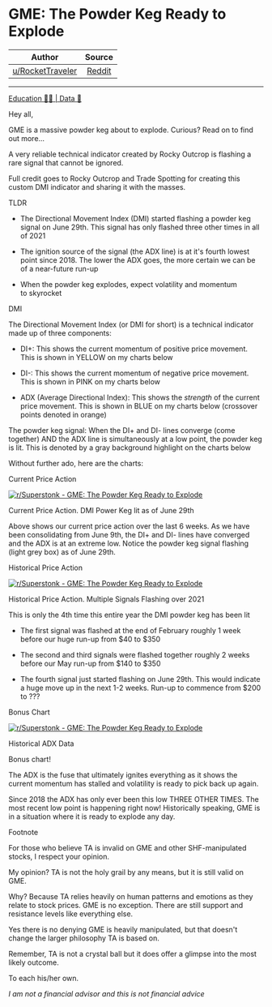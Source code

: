 GME: The Powder Keg Ready to Explode
====================================

| Author       | Source       | 
| :-------------: |:-------------:|
|  [u/RocketTraveler](https://www.reddit.com/user/RocketTraveler/) | [Reddit](https://www.reddit.com/r/Superstonk/comments/obteg7/gme_the_powder_keg_ready_to_explode/) | 

---


[Education 👨‍🏫 | Data 🔢](https://www.reddit.com/r/Superstonk/search?q=flair_name%3A%22Education%20%F0%9F%91%A8%E2%80%8D%F0%9F%8F%AB%20%7C%20Data%20%F0%9F%94%A2%22&restrict_sr=1)

Hey all,

GME is a massive powder keg about to explode. Curious? Read on to find out more...

A very reliable technical indicator created by Rocky Outcrop is flashing a rare signal that cannot be ignored.

Full credit goes to Rocky Outcrop and Trade Spotting for creating this custom DMI indicator and sharing it with the masses.

TLDR

-   The Directional Movement Index (DMI) started flashing a powder keg signal on June 29th. This signal has only flashed three other times in all of 2021

-   The ignition source of the signal (the ADX line) is at it's fourth lowest point since 2018. The lower the ADX goes, the more certain we can be of a near-future run-up

-   When the powder keg explodes, expect volatility and momentum to skyrocket

DMI

The Directional Movement Index (or DMI for short) is a technical indicator made up of three components:

-   DI+: This shows the current momentum of positive price movement. This is shown in YELLOW on my charts below

-   DI-: This shows the current momentum of negative price movement. This is shown in PINK on my charts below

-   ADX (Average Directional Index): This shows the *strength* of the current price movement. This is shown in BLUE on my charts below (crossover points denoted in orange)

The powder keg signal: When the DI+ and DI- lines converge (come together) AND the ADX line is simultaneously at a low point, the powder keg is lit. This is denoted by a gray background highlight on the charts below

Without further ado, here are the charts:

Current Price Action

[![r/Superstonk - GME: The Powder Keg Ready to Explode](https://preview.redd.it/lklugrdlhn871.png?width=1032&format=png&auto=webp&s=4678d387e3ac1f692432e9117266407ce291cd1c)](https://preview.redd.it/lklugrdlhn871.png?width=1032&format=png&auto=webp&s=4678d387e3ac1f692432e9117266407ce291cd1c)

Current Price Action. DMI Power Keg lit as of June 29th

Above shows our current price action over the last 6 weeks. As we have been consolidating from June 9th, the DI+ and DI- lines have converged and the ADX is at an extreme low. Notice the powder keg signal flashing (light grey box) as of June 29th.

Historical Price Action

[![r/Superstonk - GME: The Powder Keg Ready to Explode](https://preview.redd.it/tsvvhn7mln871.png?width=1098&format=png&auto=webp&s=c88a922bbf50331713f897de4995ba44ac13a078)](https://preview.redd.it/tsvvhn7mln871.png?width=1098&format=png&auto=webp&s=c88a922bbf50331713f897de4995ba44ac13a078)

Historical Price Action. Multiple Signals Flashing over 2021

This is only the 4th time this entire year the DMI powder keg has been lit

-   The first signal was flashed at the end of February roughly 1 week before our huge run-up from $40 to $350

-   The second and third signals were flashed together roughly 2 weeks before our May run-up from $140 to $350

-   The fourth signal just started flashing on June 29th. This would indicate a huge move up in the next 1-2 weeks. Run-up to commence from $200 to ???

Bonus Chart

[![r/Superstonk - GME: The Powder Keg Ready to Explode](https://preview.redd.it/m19pl7zxjn871.png?width=1538&format=png&auto=webp&s=56a9d0a9096ea3b1dd860b035d812d0c5455a879)](https://preview.redd.it/m19pl7zxjn871.png?width=1538&format=png&auto=webp&s=56a9d0a9096ea3b1dd860b035d812d0c5455a879)

Historical ADX Data

Bonus chart!

The ADX is the fuse that ultimately ignites everything as it shows the current momentum has stalled and volatility is ready to pick back up again.

Since 2018 the ADX has only ever been this low THREE OTHER TIMES. The most recent low point is happening right now! Historically speaking, GME is in a situation where it is ready to explode any day.

Footnote

For those who believe TA is invalid on GME and other SHF-manipulated stocks, I respect your opinion.

My opinion? TA is not the holy grail by any means, but it is still valid on GME.

Why? Because TA relies heavily on human patterns and emotions as they relate to stock prices. GME is no exception. There are still support and resistance levels like everything else.

Yes there is no denying GME is heavily manipulated, but that doesn't change the larger philosophy TA is based on.

Remember, TA is not a crystal ball but it does offer a glimpse into the most likely outcome.

To each his/her own.

*I am not a financial advisor and this is not financial advice*
